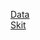 [Data](https://www.notion.so/Assembly-1d42075ef2884147b17eba9049d5594c?pvs=4)
<br/>
[Skit](https://www.notion.so/Hepatitis-Skit-dfe2ccb492d240c6b840647660924d20)
